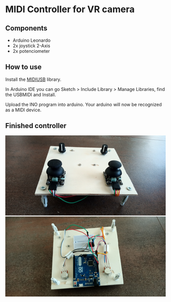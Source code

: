 # MIDI Controller for VR camera

## Components
- Arduino Leonardo 
- 2x joystick 2-Axis
- 2x potenciometer

## How to use
Install the [MIDIUSB](https://github.com/arduino-libraries/MIDIUSB) library.

In Arduino IDE you can go Sketch > Include Library > Manage Libraries, find the USBMIDI and Install.

Upload the INO program into arduino. Your arduino will now be recognized as a MIDI device.

## Finished controller
![](img/IMG_20210518_152233_4.jpg)
![](img/IMG_20210518_152327_6.jpg)